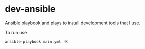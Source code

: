 # dev-ansible
Ansible playbook and plays to install development tools that I use.

To run use 
``` 
ansible-playbook main.yml -K
``` 
